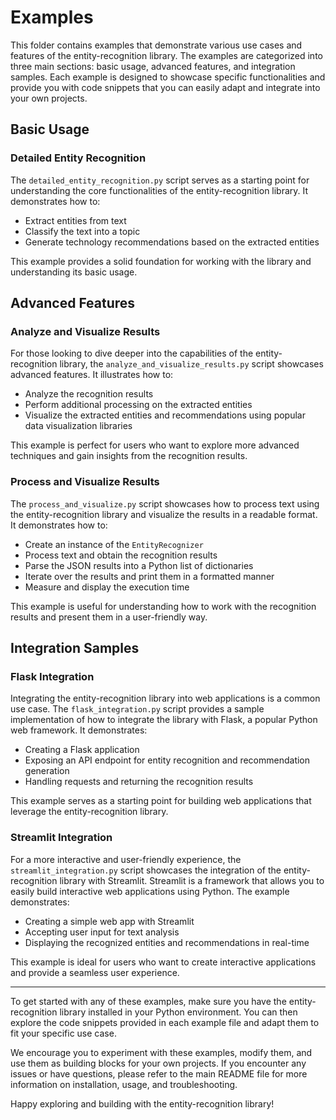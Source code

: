 # Examples

This folder contains examples that demonstrate various use cases and features of the entity-recognition library. The
examples are categorized into three main sections: basic usage, advanced features, and integration samples. Each example
is designed to showcase specific functionalities and provide you with code snippets that you can easily adapt and
integrate into your own projects.

## Basic Usage

### Detailed Entity Recognition

The `detailed_entity_recognition.py` script serves as a starting point for understanding the core functionalities of
the entity-recognition library. It demonstrates how to:

- Extract entities from text
- Classify the text into a topic
- Generate technology recommendations based on the extracted entities

This example provides a solid foundation for working with the library and understanding its basic usage.

## Advanced Features

### Analyze and Visualize Results

For those looking to dive deeper into the capabilities of the entity-recognition library, the
`analyze_and_visualize_results.py` script showcases advanced features. It illustrates how to:

- Analyze the recognition results
- Perform additional processing on the extracted entities
- Visualize the extracted entities and recommendations using popular data visualization libraries

This example is perfect for users who want to explore more advanced techniques and gain insights from the recognition
results.

### Process and Visualize Results

The `process_and_visualize.py` script showcases how to process text using the entity-recognition library and visualize
the results in a readable format. It demonstrates how to:

- Create an instance of the `EntityRecognizer`
- Process text and obtain the recognition results
- Parse the JSON results into a Python list of dictionaries
- Iterate over the results and print them in a formatted manner
- Measure and display the execution time

This example is useful for understanding how to work with the recognition results and present them in a user-friendly
way.

## Integration Samples

### Flask Integration

Integrating the entity-recognition library into web applications is a common use case. The `flask_integration.py`
script provides a sample implementation of how to integrate the library with Flask, a popular Python web framework. It
demonstrates:

- Creating a Flask application
- Exposing an API endpoint for entity recognition and recommendation generation
- Handling requests and returning the recognition results

This example serves as a starting point for building web applications that leverage the entity-recognition library.

### Streamlit Integration

For a more interactive and user-friendly experience, the `streamlit_integration.py` script showcases the integration of
the entity-recognition library with Streamlit. Streamlit is a framework that allows you to easily build interactive web
applications using Python. The example demonstrates:

- Creating a simple web app with Streamlit
- Accepting user input for text analysis
- Displaying the recognized entities and recommendations in real-time

This example is ideal for users who want to create interactive applications and provide a seamless user experience.

---

To get started with any of these examples, make sure you have the entity-recognition library installed in your Python
environment. You can then explore the code snippets provided in each example file and adapt them to fit your specific
use case.

We encourage you to experiment with these examples, modify them, and use them as building blocks for your own projects.
If you encounter any issues or have questions, please refer to the main README file for more information on
installation, usage, and troubleshooting.

Happy exploring and building with the entity-recognition library!
